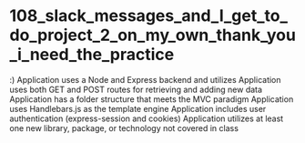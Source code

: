 # 108_slack_messages_and_I_get_to_do_project_2_on_my_own_thank_you_i_need_the_practice
:)
Application uses a Node and Express backend and utilizes 
Application uses both GET and POST routes for retrieving and adding new data
Application has a folder structure that meets the MVC paradigm 
Application uses Handlebars.js as the template engine
Application includes user authentication (express-session and cookies)
Application utilizes at least one new library, package, or technology not covered in class

